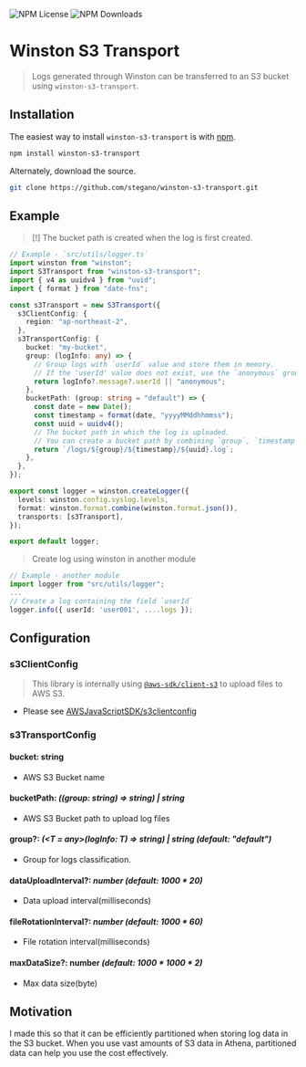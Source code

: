 ![NPM License](https://img.shields.io/npm/l/winston-s3-transport)
![NPM Downloads](https://img.shields.io/npm/dw/winston-s3-transport)

# Winston S3 Transport
> Logs generated through Winston can be transferred to an S3 bucket using `winston-s3-transport`.

## Installation

The easiest way to install `winston-s3-transport` is with [npm](https://www.npmjs.com/package/winston-s3-transport).

```bash
npm install winston-s3-transport
```

Alternately, download the source.

```bash
git clone https://github.com/stegano/winston-s3-transport.git
```

## Example
> [!] The bucket path is created when the log is first created.
```ts
// Example - `src/utils/logger.ts`
import winston from "winston";
import S3Transport from "winston-s3-transport";
import { v4 as uuidv4 } from "uuid";
import { format } from "date-fns";

const s3Transport = new S3Transport({
  s3ClientConfig: {
    region: "ap-northeast-2",
  },
  s3TransportConfig: {
    bucket: "my-bucket",
    group: (logInfo: any) => {
      // Group logs with `userId` value and store them in memory. 
      // If the 'userId' value does not exist, use the `anonymous` group.
      return logInfo?.message?.userId || "anonymous";
    },
    bucketPath: (group: string = "default") => {
      const date = new Date();
      const timestamp = format(date, "yyyyMMddhhmmss");
      const uuid = uuidv4();
      // The bucket path in which the log is uploaded. 
      // You can create a bucket path by combining `group`, `timestamp`, and `uuid` values.
      return `/logs/${group}/${timestamp}/${uuid}.log`;
    },
  },
});

export const logger = winston.createLogger({
  levels: winston.config.syslog.levels,
  format: winston.format.combine(winston.format.json()),
  transports: [s3Transport],
});

export default logger;
```

> Create log using winston in another module
```ts
// Example - another module
import logger from "src/utils/logger";
...
// Create a log containing the field `userId`
logger.info({ userId: 'user001', ....logs });
```


## Configuration
### s3ClientConfig
> This library is internally using [`@aws-sdk/client-s3`](https://www.npmjs.com/package/@aws-sdk/client-s3) to upload files to AWS S3.
  * Please see [AWSJavaScriptSDK/s3clientconfig](https://docs.aws.amazon.com/AWSJavaScriptSDK/v3/latest/clients/client-s3/interfaces/s3clientconfig.html)
### s3TransportConfig
#### bucket: string
  * AWS S3 Bucket name
#### bucketPath: _((group: string) => string) | string_
  * AWS S3 Bucket path to upload log files
#### group?: _(<T = any>(logInfo: T) => string) | string (default: "default")_
  * Group for logs classification.
#### dataUploadInterval?: _number (default: 1000 * 20)_
  * Data upload interval(milliseconds)
#### fileRotationInterval?: _number (default: 1000 * 60)_
  * File rotation interval(milliseconds)
#### maxDataSize?: number _(default: 1000 * 1000 * 2)_
  * Max data size(byte)


## Motivation
I made this so that it can be efficiently partitioned when storing log data in the S3 bucket. When you use vast amounts of S3 data in Athena, partitioned data can help you use the cost effectively.
